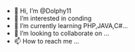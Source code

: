 - 👋 Hi, I’m @Dolphy11
- 👀 I’m interested in conding
- 🌱 I’m currently learning PHP,JAVA,C#...
- 💞️ I’m looking to collaborate on ...
- 📫 How to reach me ...

<!---
Dolphy11/Dolphy11 is a ✨ special ✨ repository because its `README.md` (this file) appears on your GitHub profile.
You can click the Preview link to take a look at your changes.
--->
